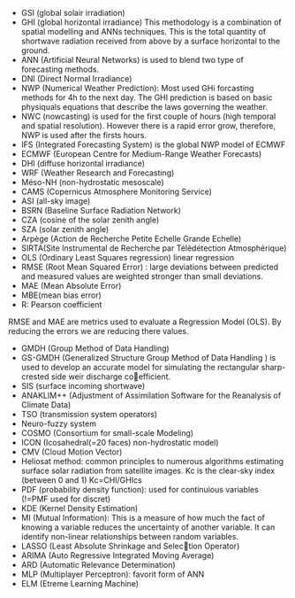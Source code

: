 - GSI (global solair irradiation)
- GHI (global horizontal irradiance) This methodology is a combination of spatial modelling and ANNs techniques. This is the total quantity of shortwave radiation received from above by a surface horizontal to the ground.
- ANN (Artificial Neural Networks) is used to blend two type of forecasting methods.
- DNI (Direct Normal Irradiance)
- NWP (Numerical Weather Prediction): Most used GHi forcasting methods for 4h to the next day. The GHI prediction is based on basic physiquals equations that describe the laws governing the weather.
- NWC (nowcasting) is used for the first couple of hours (high temporal and spatial resolution). However there is a rapid error grow, therefore, NWP is used after the firsts hours.
- IFS (Integrated Forecasting System) is the global NWP model of ECMWF
- ECMWF (European Centre for Medium-Range Weather Forecasts)
- DHI (diffuse horizontal irradiance)
- WRF (Weather Research and Forecasting)
- Méso-NH (non-hydrostatic mesoscale)
- CAMS (Copernicus Atmosphere Monitoring Service)
- ASI (all-sky image)
- BSRN (Baseline Surface Radiation Network)
- CZA (cosine of the solar zenith angle)
- SZA (solar zenith angle)
- Arpège (Action de Recherche Petite Echelle Grande Echelle)
- SIRTA(Site Instrumental de Recherche par Télédétection Atmosphérique)
- OLS (Ordinary Least Squares regression) linear regression
- RMSE (Root Mean Squared Error) : large deviations between predicted 
and measured values are weighted stronger than small 
deviations.
- MAE (Mean Absolute Error)
- MBE(mean bias error)
- R: Pearson coefficient

RMSE and MAE are metrics used to evaluate a Regression Model (OLS). By reducing the errors we are reducing there values.

- GMDH (Group Method of Data Handling)
- GS-GMDH (Generalized Structure Group Method of
Data Handling ) is used to develop an accurate model for
simulating the rectangular sharp-crested side weir discharge coefficient.
- SIS (surface incoming shortwave)
- ANAKLIM++ (Adjustment of
Assimilation Software for the Reanalysis of Climate Data)
- TSO (transmission system operators)
- Neuro-fuzzy system
- COSMO (Consortium for small-scale Modeling)
- ICON (Icosahedral(=20 faces) non-hydrostatic model)
- CMV (Cloud Motion Vector)
- Heliosat method: common principles to numerous algorithms estimating
surface solar radiation from satellite images. Kc is the clear-sky index (between 0 and 1) Kc=CHI/GHIcs
- PDF (probability density function): used for continuious variables (!=PMF used for discret)
- KDE (Kernel Density Estimation)
- MI (Mutual Information): This is a measure of how much the fact of knowing a variable reduces the uncertainty of another variable. It can identify non-linear relationships between random variables.
- LASSO (Least Absolute Shrinkage and Selection Operator)
- ARIMA (Auto Regressive Integrated Moving Average)
- ARD (Automatic Relevance Determination)
- MLP (Multiplayer Perceptron): favorit form of ANN
- ELM (Etreme Learning Machine)
